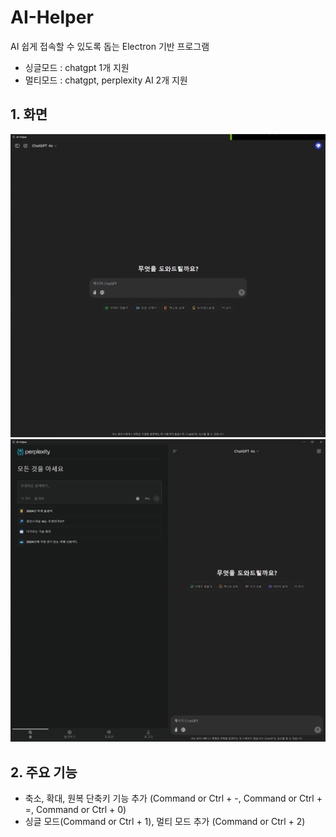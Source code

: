 # AI-Helper
AI 쉽게 접속할 수 있도록 돕는 Electron 기반 프로그램
- 싱글모드 : chatgpt 1개 지원
- 멀티모드 : chatgpt, perplexity AI 2개 지원

## 1. 화면
![싱글 모드 화면](/public/doc/01.png)
![멀티 모드 화면](/public/doc/02.png)

## 2. 주요 기능
- 축소, 확대, 원복 단축키 기능 추가 (Command or Ctrl + -, Command or Ctrl + =, Command or Ctrl + 0)
- 싱글 모드(Command or Ctrl + 1), 멀티 모드 추가 (Command or Ctrl + 2)
